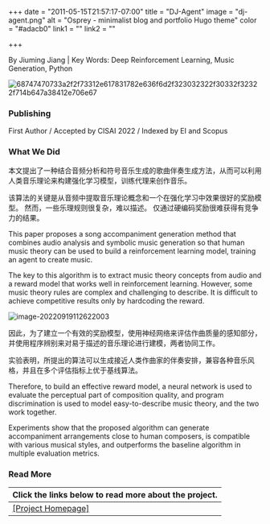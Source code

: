 +++
date = "2011-05-15T21:57:17-07:00"
title = "DJ-Agent"
image = "dj-agent.png"
alt = "Osprey - minimalist blog and portfolio Hugo theme"
color = "#adacb0"
link1 = ""
link2 = ""

+++

By Jiuming Jiang | Key Words: Deep Reinforcement Learning, Music Generation, Python

![68747470733a2f2f73312e617831782e636f6d2f323032322f30332f32322f714b647a38412e706e67](https://linton-pics.oss-cn-beijing.aliyuncs.com/uPic/68747470733a2f2f73312e617831782e636f6d2f323032322f30332f32322f714b647a38412e706e67.png)

### Publishing

First Author / Accepted by CISAI 2022 / Indexed by EI and Scopus

### What We Did

本文提出了一种结合音频分析和符号音乐生成的歌曲伴奏生成方法，从而可以利用人类音乐理论来构建强化学习模型，训练代理来创作音乐。

该算法的关键是从音频中提取音乐理论概念和一个在强化学习中效果很好的奖励模型。 然而，一些乐理规则很复杂，难以描述。 仅通过硬编码奖励很难获得有竞争力的结果。

This paper proposes a song accompaniment generation method that combines audio analysis and symbolic music generation so that human music theory can be used to build a reinforcement learning model, training an agent to create music. 

The key to this algorithm is to extract music theory concepts from audio and a reward model that works well in reinforcement learning. However, some music theory rules are complex and challenging to describe. It is difficult to achieve competitive results only by hardcoding the reward. 

![image-20220919112622003](https://linton-pics.oss-cn-beijing.aliyuncs.com/uPic/image-20220919112622003.png)

因此，为了建立一个有效的奖励模型，使用神经网络来评估作曲质量的感知部分，并使用程序辨别来对易于描述的音乐理论进行建模，两者协同工作。

实验表明，所提出的算法可以生成接近人类作曲家的伴奏安排，兼容各种音乐风格，并且在多个评估指标上优于基线算法。

Therefore, to build an effective reward model, a neural network is used to evaluate the perceptual part of composition quality, and program discrimination is used to model easy-to-describe music theory, and the two work together. 

Experiments show that the proposed algorithm can generate accompaniment arrangements close to human composers, is compatible with various musical styles, and outperforms the baseline algorithm in multiple evaluation metrics.

### Read More

| Click the links below to read more about the project.        |
| ------------------------------------------------------------ |
| [[Project Homepage]](https://github.com/JustLinton/dj-agent) |

